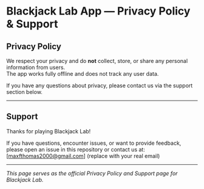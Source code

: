 # Blackjack Lab App — Privacy Policy & Support

## Privacy Policy

We respect your privacy and do **not** collect, store, or share any personal information from users.  
The app works fully offline and does not track any user data.

If you have any questions about privacy, please contact us via the support section below.

---

## Support

Thanks for playing Blackjack Lab!

If you have questions, encounter issues, or want to provide feedback, please open an issue in this repository or contact us at:  
[maxfthomas2000@gmail.com] (replace with your real email)

---

*This page serves as the official Privacy Policy and Support page for Blackjack Lab.*

